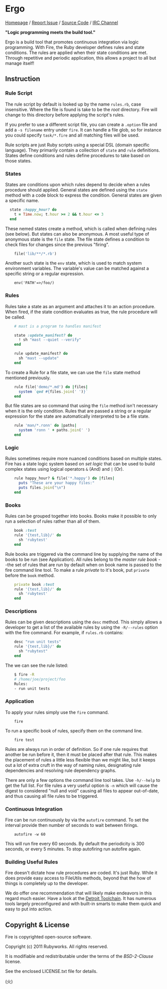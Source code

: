 # Ergo

[Homepage](http://rubyworks.github.com/fire) /
[Report Issue](http://github.com/rubyworks/fire/issues) /
[Source Code](http://github.com/rubyworks/fire) /
[IRC Channel](http://chat.us.freenode.net/rubyworks)

**"Logic programming meets the build tool."**

Ergo is a build tool that promotes continuous integration via logic
programming. With Fire, the Ruby developer defines rules and state
conditions. The rules are applied when their state conditions are
met. Through repetitive and periodic application, this allows a 
project to all but manage itself!


## Instruction

### Rule Script

The rule script by default is looked up by the name `rules.rb`, case
insensitive. Where the file is found is take to be the *root* directory.
Fire will change to this directory before applying the script's rules.

If you prefer to use a different script file, you can create a `.option`
file and add a `-s filename` entry under `fire`. It can handle a file glob,
so for instance you could specify `task/*.fire` and all matching files will
be used.

Rule scripts are just Ruby scripts using a special DSL (domain specific
language). They primarily contain a collection of `state` and `rule`
definitions. States define conditions and rules define procedures to
take based on those states.

### States

States are  conditions upon which rules depend to decide when a
rules procedure should applied. General states are defined using the
`state` method with a code block to express the condition. General
states are given a specific name.

```ruby
  state :happy_hour? do
    t = Time.now; t.hour >= 2 && t.hour <= 3
  end
```

These nemed states create a method, which is called when
defining rules (see below). But states can also be anonymous.
A most useful type of anonymous state is the `file` state. The 
file state defines a condition to check files for changes since
the previous "firing".

```ruby
    file('lib/**/*.rb')
```

Another such state is the `env` state, which is used to match
system environment variables. The variable's value can be matched
against a specific string or a regular expression.

```
    env('PATH'=>/foo/)
```

### Rules

Rules take a state as an argument and attaches it to an action
procedure. When fired, if the state condition evaluates as true,
the rule procedure will be called.

```ruby
    # mast is a program to handles manifest

    state :update_manifest? do
      ! sh "mast --quiet --verify"
    end

    rule update_manifest? do
      sh "mast --update"
    end
```

To create a Rule for a file state, we can use the `file` state
method mentioned previously.

```ruby
    rule file('demo/*.md') do |files|
      system `qed #{files.join(' ')}`
    end
```

But file states are so command that using the `file` method isn't 
necessary when it is the only condition. Rules that are passed
a string or a regular expression for the state are automatically
interpreted to be a file state.

```ruby
    rule 'man/*.ronn' do |paths|
      system 'ronn ' + paths.join(' ')
    end
```

### Logic

Rules sometimes require more nuanced conditions based on multiple states. 
Fire has a state logic system based on *set logic* that can be used
to build complex states using logical operators `&` (And) and `|` (Or).

```ruby
    rule happy_hour? & file('*.happy') do |files|
      puts "These are your happy files:"
      puts files.join("\n")
    end
```

### Books

Rules can be grouped together into books. Books make it possible to
only run a selection of rules rather than all of them.

```ruby
    book :test
    rule '{test,lib}/' do
      sh 'rubytest'
    end
```

Rule books are triggered via the command line by supplying the name
of the books to be run (see Application). All rules belong to the *master
rule book* --the set of rules that are run by default when on book
name is passed to the fire command line tool. To make a rule *private*
to it's book, put `private` before the `book` method.

```ruby
    private book :test
    rule '{test,lib}/' do
      sh 'rubytest'
    end
```


### Descriptions

Rules can be given descriptions using the `desc` method. This simply allows
a developer to get a list of the available rules by using the `-R/--rules`
option with the fire command. For example, if `rules.rb` contains:

```ruby
    desc "run unit tests"
    rule '{test,lib}/' do
      sh "rubytest"
    end
```

The we can see the rule listed:

```sh
    $ fire -R
    # /home/joe/project/foo
    Rules:
    - run unit tests
```

### Application

To apply your rules simply use the `fire` command.

```
    fire
```

To run a specific book of rules, specify them on the command line.

```
    fire test
```

Rules are always run in order of definition. So if one rule requires
that another be run before it, then it must be placed after that rule.
This makes the placement of rules a little less flexible than we might
like, but it keeps out a lot of extra cruft in the way of naming rules,
designating rule dependencies and resolving rule dependency graphs.

There are only a few options the command line tool takes. Use `-h/--help`
to get the full list. For file rules a very useful option is `-n` which
will cause the digest to considered "null and void" causing all files to
appear out-of-date, and thus causing all file rules to be triggered.


### Continuous Integration

Fire can be run continuously by via the `autofire` command. To set the 
interval provide then number of seconds to wait between firings.

```
    autofire -w 60
```

This will run fire every 60 seconds. By default the periodicity is 300
seconds, or every 5 minutes. To stop autofiring run autofire again.


### Building Useful Rules

Fire doesn't dictate how rule procedures are coded. It's just Ruby. While it
does provide easy access to FileUtils methods, beyond that the how of things
is completely up to the developer.

We do offer one recommendation that will likely make endeavors in this regard
much easier. Have a look at the [Detroit Toolchain](http://rubyworks.github.com/detroit).
It has numerous tools largely preconfigured and with built-in smarts to make
them quick and easy to put into action.


## Copyright & License

Fire is copyrighted open-source software.

  Copyright (c) 2011 Rubyworks. All rights reserved.

It is modifiable and redistributable under the terms of the *BSD-2-Clause* license.

See the enclosed LICENSE.txt file for details.

(火)
